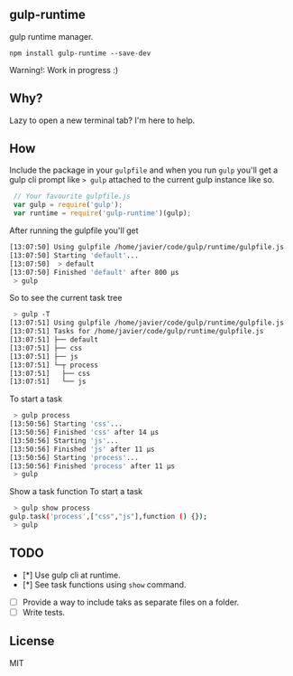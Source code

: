 ## gulp-runtime

gulp runtime manager.

`npm install gulp-runtime --save-dev`

Warning!: Work in progress :)

## Why?

 Lazy to open a new terminal tab? I'm here to help.

## How

  Include the package in your `gulpfile` and when you run `gulp`
  you'll get a gulp cli prompt like ` > gulp ` attached to the current gulp instance like so.

```js
 // Your favourite gulpfile.js
 var gulp = require('gulp');
 var runtime = require('gulp-runtime')(gulp);
```

  After running the gulpfile you'll get

```bash
[13:07:50] Using gulpfile /home/javier/code/gulp/runtime/gulpfile.js
[13:07:50] Starting 'default'...
[13:07:50]  > default
[13:07:50] Finished 'default' after 800 μs
 > gulp
```

So to see the current task tree
```bash
 > gulp -T
[13:07:51] Using gulpfile /home/javier/code/gulp/runtime/gulpfile.js
[13:07:51] Tasks for /home/javier/code/gulp/runtime/gulpfile.js
[13:07:51] ├── default
[13:07:51] ├── css
[13:07:51] ├── js
[13:07:51] └─┬ process
[13:07:51]   ├── css
[13:07:51]   └── js
```
To start a task
```bash
 > gulp process
[13:50:56] Starting 'css'...
[13:50:56] Finished 'css' after 14 μs
[13:50:56] Starting 'js'...
[13:50:56] Finished 'js' after 11 μs
[13:50:56] Starting 'process'...
[13:50:56] Finished 'process' after 11 μs
 > gulp
```

Show a task function
To start a task
``` bash
 > gulp show process
gulp.task('process',["css","js"],function () {});
 > gulp
```

## TODO

 - [*] Use gulp cli at runtime.
 - [*] See task functions using `show` command.
 - [ ] Provide a way to include taks as separate files on a folder.
 - [ ] Write tests.

## License

MIT
